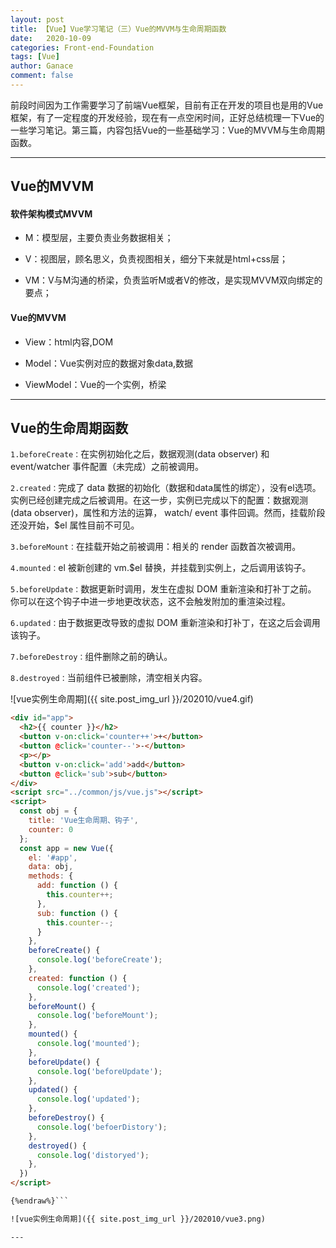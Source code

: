 ```yaml
---
layout: post
title: 【Vue】Vue学习笔记（三）Vue的MVVM与生命周期函数
date:   2020-10-09
categories: Front-end-Foundation
tags: [Vue]
author: Ganace
comment: false
---
```


前段时间因为工作需要学习了前端Vue框架，目前有正在开发的项目也是用的Vue框架，有了一定程度的开发经验，现在有一点空闲时间，正好总结梳理一下Vue的一些学习笔记。第三篇，内容包括Vue的一些基础学习：Vue的MVVM与生命周期函数。



---

## Vue的MVVM

#### 软件架构模式MVVM

- M：模型层，主要负责业务数据相关；

- V：视图层，顾名思义，负责视图相关，细分下来就是html+css层；

- VM：V与M沟通的桥梁，负责监听M或者V的修改，是实现MVVM双向绑定的要点；

#### Vue的MVVM

- View：html内容,DOM

- Model：Vue实例对应的数据对象data,数据

- ViewModel：Vue的一个实例，桥梁

---

## Vue的生命周期函数

`1.beforeCreate：`在实例初始化之后，数据观测(data observer) 和 event/watcher 事件配置（未完成）之前被调用。

`2.created：`完成了 data 数据的初始化（数据和data属性的绑定），没有el选项。实例已经创建完成之后被调用。在这一步，实例已完成以下的配置：数据观测(data observer)，属性和方法的运算， watch/ event 事件回调。然而，挂载阶段还没开始，$el 属性目前不可见。

`3.beforeMount：`在挂载开始之前被调用：相关的 render 函数首次被调用。

`4.mounted：`el 被新创建的 vm.$el 替换，并挂载到实例上，之后调用该钩子。

`5.beforeUpdate：`数据更新时调用，发生在虚拟 DOM 重新渲染和打补丁之前。 你可以在这个钩子中进一步地更改状态，这不会触发附加的重渲染过程。

`6.updated：`由于数据更改导致的虚拟 DOM 重新渲染和打补丁，在这之后会调用该钩子。

`7.beforeDestroy：`组件删除之前的确认。

`8.destroyed：`当前组件已被删除，清空相关内容。

![vue实例生命周期]({{ site.post_img_url }}/202010/vue4.gif)

```html {%raw%}
<div id="app">
  <h2>{{ counter }}</h2>
  <button v-on:click='counter++'>+</button>
  <button @click='counter--'>-</button>
  <p></p>
  <button v-on:click='add'>add</button>
  <button @click='sub'>sub</button>
</div>
<script src="../common/js/vue.js"></script>
<script>
  const obj = {
    title: 'Vue生命周期、钩子',
    counter: 0
  };
  const app = new Vue({
    el: '#app',
    data: obj,
    methods: {
      add: function () {
        this.counter++;
      },
      sub: function () {
        this.counter--;
      }
    },
    beforeCreate() {
      console.log('beforeCreate');
    },
    created: function () {
      console.log('created');
    },
    beforeMount() {
      console.log('beforeMount');
    },
    mounted() {
      console.log('mounted');
    },
    beforeUpdate() {
      console.log('beforeUpdate');
    },
    updated() {
      console.log('updated');
    },
    beforeDestroy() {
      console.log('befoerDistory');
    },
    destroyed() {
      console.log('distoryed');
    },
  })
</script>

{%endraw%}```

![vue实例生命周期]({{ site.post_img_url }}/202010/vue3.png)

---
